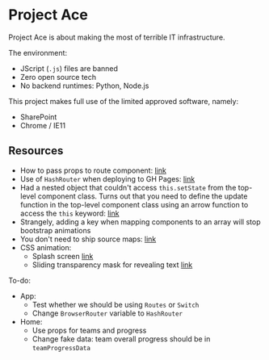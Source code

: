 # Project Ace
Project Ace is about making the most of terrible IT infrastructure.

The environment:

- JScript (`.js`) files are banned
- Zero open source tech
- No backend runtimes: Python, Node.js

This project makes full use of the limited approved software, namely:

- SharePoint
- Chrome / IE11

## Resources
- How to pass props to route component: [link](https://learnwithparam.com/blog/how-to-pass-props-in-react-router/)
- Use of `HashRouter` when deploying to GH Pages: [link](https://www.freecodecamp.org/news/deploy-a-react-app-to-github-pages/)
- Had a nested object that couldn't access `this.setState` from the top-level component class. Turns out that you need to define the update function in the top-level component class using an arrow function to access the `this` keyword: [link](https://sebhastian.com/this-setstate-is-not-a-function/)
- Strangely, adding a key when mapping components to an array will stop bootstrap animations
- You don't need to ship source maps: [link](https://dev.to/oyetoket/is-it-safe-to-ship-javascript-source-maps-to-production-34p8)
- CSS animation:
    - Splash screen [link](https://www.youtube.com/watch?v=2ak37WrbSDg)
    - Sliding transparency mask for revealing text [link](https://medium.com/@mattkenefick/css-gradient-text-reveal-739e7fe36221)

To-do:
- App:
    - Test whether we should be using `Routes` or `Switch`
    - Change `BrowserRouter` variable to `HashRouter`
- Home:
    - Use props for teams and progress
    - Change fake data: team overall progress should be in `teamProgressData`
